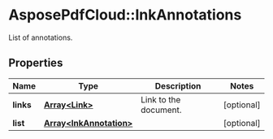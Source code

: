 # AsposePdfCloud::InkAnnotations
List of annotations.

## Properties
Name | Type | Description | Notes
------------ | ------------- | ------------- | -------------
**links** | [**Array&lt;Link&gt;**](Link.md) | Link to the document. | [optional] 
**list** | [**Array&lt;InkAnnotation&gt;**](InkAnnotation.md) |  | [optional] 


